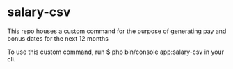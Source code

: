 # salary-csv
This repo houses a custom command for the purpose of generating pay and bonus dates for the next 12 months


To use this custom command, run $ php bin/console app:salary-csv in your cli.
